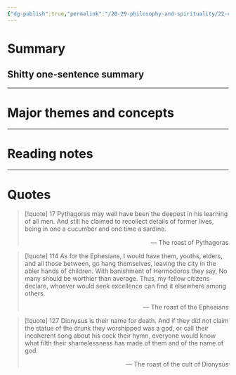 ```yaml
---
{"dg-publish":true,"permalink":"/20-29-philosophy-and-spirituality/22-classical/22-01-pre-socratics-c-600-300s-bc/heraclitus-fragments-c-500s-bc/","tags":[" #philosophy/ancient"," #philosophy/heraclitus"," #philosophy/justice"]}
---
```



# Summary

## Shitty one-sentence summary

---
# Major themes and concepts

---
# Reading notes

---
# Quotes

> [!quote] 
> 17
> Pythagoras may well have been 
> the deepest in his learning of all men.
> And still he claimed to recollect 
> details of former lives, 
> being in one a cucumber 
> and one time a sardine.
> <footer style="text-align: right;">— The roast of Pythagoras</footer>

> [!quote] 
> 114
> As for the Ephesians,
> I would have them, youths,
> elders, and all those between, 
> go hang themselves, leaving the city
> in the abler hands of children.
> With banishment of Hermodoros
> they say, No many should be worthier than average. Thus,
> my fellow citizens declare,
> whoever would seek excellence can find it
> elsewhere among others.
> <footer style="text-align: right;">— The roast of the Ephesians</footer>

> [!quote] 
> 127
> Dionysus is their name for death. 
> And if they did not claim
> the statue of the drunk 
> they worshipped was a god,
> or call their incoherent song 
> about his cock their hymn,
> everyone would know 
> what filth their shamelessness 
> has made of them 
> and of the name of god.
> <footer style="text-align: right;">— The roast of the cult of Dionysus</footer>
